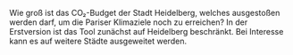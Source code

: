 Wie groß ist das CO₂-Budget der Stadt Heidelberg, welches ausgestoßen werden darf, um die Pariser Klimaziele noch zu erreichen?
In der Erstversion ist das Tool zunächst auf Heidelberg beschränkt.
Bei Interesse kann es auf weitere Städte ausgeweitet werden.
